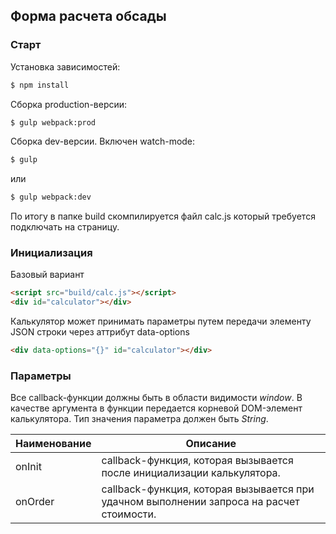 ## Форма расчета обсады

### Старт

Установка зависимостей:

```sh
$ npm install
```

Сборка production-версии:

```sh
$ gulp webpack:prod
```

Сборка dev-версии. Включен watch-mode:

```sh
$ gulp
```
или
```sh
$ gulp webpack:dev
```
По итогу в папке build скомпилируется файл calc.js который требуется подключать на страницу.

### Инициализация
Базовый вариант
```html
<script src="build/calc.js"></script>
<div id="calculator"></div>
```
Калькулятор может принимать параметры путем передачи элементу JSON строки через аттрибут data-options
```html
<div data-options="{}" id="calculator"></div>
```

### Параметры
Все callback-функции должны быть в области видимости _window_. В качестве аргумента в функции передается корневой DOM-элемент калькулятора. Тип значения параметра должен быть _String_.

| Наименование  | Описание |
| ------------- | ------------- |
| onInit  | callback-функция, которая вызывается после инициализации калькулятора.   |
| onOrder  | callback-функция, которая вызывается при удачном выполнении запроса на расчет стоимости. |